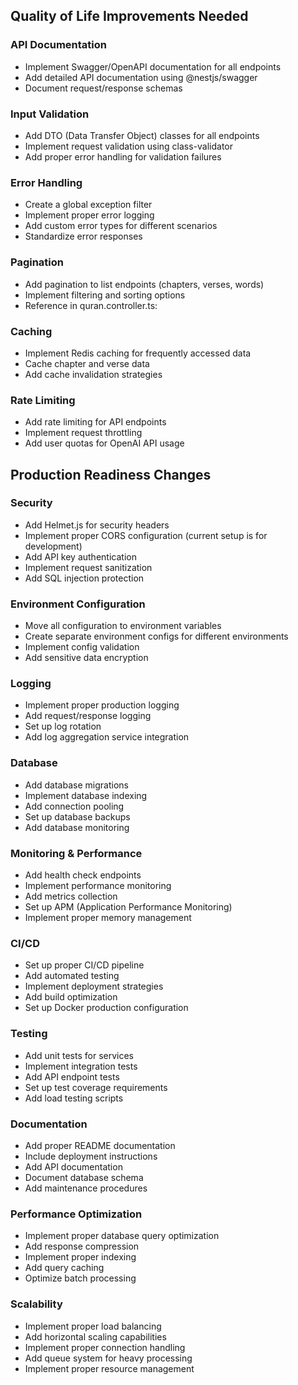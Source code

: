 Quality of Life Improvements Needed
---------------------------------
### API Documentation

- Implement Swagger/OpenAPI documentation for all endpoints
- Add detailed API documentation using @nestjs/swagger
- Document request/response schemas

### Input Validation
- Add DTO (Data Transfer Object) classes for all endpoints
- Implement request validation using class-validator
- Add proper error handling for validation failures

### Error Handling
- Create a global exception filter
- Implement proper error logging
- Add custom error types for different scenarios
- Standardize error responses

### Pagination
- Add pagination to list endpoints (chapters, verses, words)
- Implement filtering and sorting options
- Reference in quran.controller.ts:

### Caching
- Implement Redis caching for frequently accessed data
- Cache chapter and verse data
- Add cache invalidation strategies

### Rate Limiting
- Add rate limiting for API endpoints
- Implement request throttling
- Add user quotas for OpenAI API usage

Production Readiness Changes
--------------------------
### Security
- Add Helmet.js for security headers
- Implement proper CORS configuration (current setup is for development)
- Add API key authentication
- Implement request sanitization
- Add SQL injection protection

### Environment Configuration
- Move all configuration to environment variables
- Create separate environment configs for different environments
- Implement config validation
- Add sensitive data encryption

### Logging
- Implement proper production logging
- Add request/response logging
- Set up log rotation
- Add log aggregation service integration

### Database
- Add database migrations
- Implement database indexing
- Add connection pooling
- Set up database backups
- Add database monitoring

### Monitoring & Performance
- Add health check endpoints
- Implement performance monitoring
- Add metrics collection
- Set up APM (Application Performance Monitoring)
- Implement proper memory management

### CI/CD
- Set up proper CI/CD pipeline
- Add automated testing
- Implement deployment strategies
- Add build optimization
- Set up Docker production configuration

### Testing
- Add unit tests for services
- Implement integration tests
- Add API endpoint tests
- Set up test coverage requirements
- Add load testing scripts

### Documentation
- Add proper README documentation
- Include deployment instructions
- Add API documentation
- Document database schema
- Add maintenance procedures

### Performance Optimization
- Implement proper database query optimization
- Add response compression
- Implement proper indexing
- Add query caching
- Optimize batch processing

### Scalability
- Implement proper load balancing
- Add horizontal scaling capabilities
- Implement proper connection handling
- Add queue system for heavy processing
- Implement proper resource management
